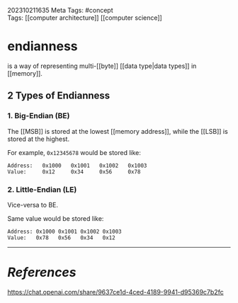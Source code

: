 202310211635
Meta Tags: #concept  
Tags: [[computer architecture]] [[computer science]]

# endianness

is a way of representing multi-[[byte]] [[data type|data types]] in [[memory]]. 

## 2 Types of Endianness

### 1. Big-Endian (BE)

The [[MSB]] is stored at the lowest [[memory address]], while the [[LSB]] is stored at the highest.

For example, `0x12345678` would be stored like:
```
Address:   0x1000   0x1001   0x1002   0x1003
Value:     0x12     0x34     0x56     0x78
```
### 2. Little-Endian (LE)

Vice-versa to BE. 

Same value would be stored like:
```
Address: 0x1000 0x1001 0x1002 0x1003 
Value:   0x78   0x56   0x34   0x12
```

---
# *References*
https://chat.openai.com/share/9637ce1d-4ced-4189-9941-d95369c7b2fc